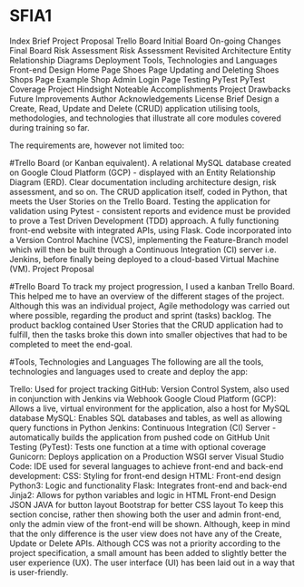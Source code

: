 # SFIA1
Index
Brief
Project Proposal
Trello Board
Initial Board
On-going Changes
Final Board
Risk Assessment
Risk Assessment Revisited
Architecture
Entity Relationship Diagrams
Deployment
Tools, Technologies and Languages
Front-end Design
Home Page
Shoes Page
Updating and Deleting Shoes
Shops Page
Example Shop
Admin Login Page
Testing
PyTest
PyTest Coverage
Project Hindsight
Noteable Accomplishments
Project Drawbacks
Future Improvements
Author
Acknowledgements
License
Brief
Design a Create, Read, Update and Delete (CRUD) application utilising tools, methodologies, and technologies that illustrate all core modules covered during training so far.

The requirements are, however not limited too:

#Trello Board (or Kanban equivalent).
A relational MySQL database created on Google Cloud Platform (GCP) - displayed with an Entity Relationship Diagram (ERD).
Clear documentation including architecture design, risk assessment, and so on.
The CRUD application itself, coded in Python, that meets the User Stories on the Trello Board.
Testing the application for validation using Pytest - consistent reports and evidence must be provided to prove a Test Driven Development (TDD) approach.
A fully functioning front-end website with integrated APIs, using Flask.
Code incorporated into a Version Control Machine (VCS), implementing the Feature-Branch model which will then be built through a Continuous Integration (CI) server i.e. Jenkins, before finally being deployed to a cloud-based Virtual Machine (VM).
Project Proposal


#Trello Board
To track my project progression, I used a kanban Trello Board. This helped me to have an overview of the different stages of the project. Although this was an individual project, Agile methodology was carried out where possible, regarding the product and sprint (tasks) backlog. The product backlog contained User Stories that the CRUD application had to fulfill, then the tasks broke this down into smaller objectives that had to be completed to meet the end-goal.

#Tools, Technologies and Languages
The following are all the tools, technologies and languages used to create and deploy the app:

Trello: Used for project tracking
GitHub: Version Control System, also used in conjunction with Jenkins via Webhook
Google Cloud Platform (GCP): Allows a live, virtual environment for the application, also a host for MySQL database
MySQL: Enables SQL databases and tables, as well as allowing query functions in Python
Jenkins: Continuous Integration (CI) Server - automatically builds the application from pushed code on GitHub
Unit Testing (PyTest): Tests one function at a time with optional coverage
Gunicorn: Deploys application on a Production WSGI server
Visual Studio Code: IDE used for several languages to achieve front-end and back-end development:
CSS: Styling for front-end design
HTML: Front-end design
Python3: Logic and functionality
Flask: Integrates front-end and back-end
Jinja2: Allows for python variables and logic in HTML
Front-end Design
JSON JAVA for button layout
Bootstrap for better CSS layout
To keep this section concise, rather then showing both the user and admin front-end, only the admin view of the front-end will be shown. Although, keep in mind that the only difference is the user view does not have any of the Create, Update or Delete APIs. Although CCS was not a priority according to the project specification, a small amount has been added to slightly better the user experience (UX). The user interface (UI) has been laid out in a way that is user-friendly.

